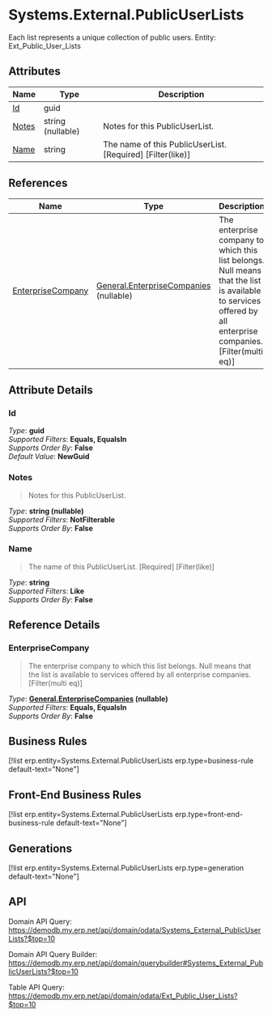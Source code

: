 # Systems.External.PublicUserLists

Each list represents a unique collection of public users. Entity: Ext_Public_User_Lists

## Attributes

| Name | Type | Description |
| ---- | ---- | --- |
| [Id](Systems.External.PublicUserLists.md#Id) | guid |  
| [Notes](Systems.External.PublicUserLists.md#Notes) | string (nullable) | Notes for this PublicUserList. 
| [Name](Systems.External.PublicUserLists.md#Name) | string | The name of this PublicUserList. [Required] [Filter(like)] 

## References

| Name | Type | Description |
| ---- | ---- | --- |
| [EnterpriseCompany](Systems.External.PublicUserLists.md#EnterpriseCompany) | [General.EnterpriseCompanies](General.EnterpriseCompanies.md) (nullable) | The enterprise company to which this list belongs. Null means that the list is available to services offered by all enterprise companies. [Filter(multi eq)] |


## Attribute Details

### Id

_Type_: **guid**  
_Supported Filters_: **Equals, EqualsIn**  
_Supports Order By_: **False**  
_Default Value_: **NewGuid**  

### Notes

> Notes for this PublicUserList.

_Type_: **string (nullable)**  
_Supported Filters_: **NotFilterable**  
_Supports Order By_: **False**  

### Name

> The name of this PublicUserList. [Required] [Filter(like)]

_Type_: **string**  
_Supported Filters_: **Like**  
_Supports Order By_: **False**  


## Reference Details

### EnterpriseCompany

> The enterprise company to which this list belongs. Null means that the list is available to services offered by all enterprise companies. [Filter(multi eq)]

_Type_: **[General.EnterpriseCompanies](General.EnterpriseCompanies.md) (nullable)**  
_Supported Filters_: **Equals, EqualsIn**  
_Supports Order By_: **False**  



## Business Rules

[!list erp.entity=Systems.External.PublicUserLists erp.type=business-rule default-text="None"]

## Front-End Business Rules

[!list erp.entity=Systems.External.PublicUserLists erp.type=front-end-business-rule default-text="None"]

## Generations

[!list erp.entity=Systems.External.PublicUserLists erp.type=generation default-text="None"]

## API

Domain API Query:
<https://demodb.my.erp.net/api/domain/odata/Systems_External_PublicUserLists?$top=10>

Domain API Query Builder:
<https://demodb.my.erp.net/api/domain/querybuilder#Systems_External_PublicUserLists?$top=10>

Table API Query:
<https://demodb.my.erp.net/api/domain/odata/Ext_Public_User_Lists?$top=10>

